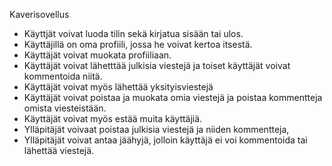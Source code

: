 Kaverisovellus

- Käyttjät voivat luoda tilin sekä kirjatua sisään tai ulos.
- Käyttäjillä on oma profiili, jossa he voivat kertoa itsestä.
- Käyttäjät voivat muokata profiiliaan.
- Käyttäjät voivat lähetttää julkisia viestejä ja toiset käyttäjät voivat kommentoida niitä.
- Käyttäjät voivat myös lähettää yksityisviestejä
- Käyttäjät voivat poistaa ja muokata omia viestejä ja poistaa kommentteja omista viesteistään.
- Käyttäjät voivat myös estää muita käyttäjiä.
- Ylläpitäjät voivaat poistaa julkisia viestejä ja niiden kommentteja,
- Ylläpitäjät voivat antaa jäähyjä, jolloin käyttäjä ei voi kommentoida tai lähettää viestejä.
